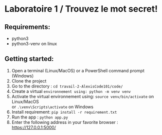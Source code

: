 # Laboratoire 1 / Trouvez le mot secret!

## Requirements:

* python3  
* python3-venv on linux  

## Getting started:

1. Open a terminal (Linux/MacOS) or a PowerShell command prompt (Windows)  
1. Clone the project  
1. Go to the directory : `cd travail-2-AlexisCode101/code/`  
1. Create a virtual `environnement using: python -m venv venv`  
1. Activate the virtual environnement using: `source venv/bin/activate` on Linux/MacOS  
or `.\venv\Scripts\activate` on Windows  
1. Install requirement: `pip install -r requirement.txt`  
1. Run the app : `python app.py`  
1. Enter the following address in your favorite browser :  https://127.0.0.1:5000/  
